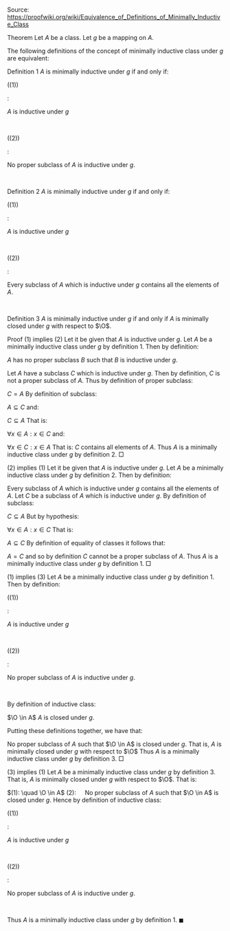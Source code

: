 # 

Source: https://proofwiki.org/wiki/Equivalence_of_Definitions_of_Minimally_Inductive_Class



Theorem
Let $A$ be a class.
Let $g$ be a mapping on $A$.

The following definitions of the concept of minimally inductive class under $g$ are equivalent:


Definition 1
$A$ is minimally inductive under $g$ if and only if:




\((1)\)  

$:$  













$A$ is inductive under $g$   

  


\((2)\)  

$:$  













No proper subclass of $A$ is inductive under $g$.   

  

Definition 2
$A$ is minimally inductive under $g$ if and only if:




\((1)\)  

$:$  













$A$ is inductive under $g$   

  


\((2)\)  

$:$  













Every subclass of $A$ which is inductive under $g$ contains all the elements of $A$.   

  

Definition 3
$A$ is minimally inductive under $g$ if and only if $A$ is minimally closed under $g$ with respect to $\O$.


Proof
$(1)$ implies $(2)$
Let it be given that $A$ is inductive under $g$.
Let $A$ be a minimally inductive class under $g$ by definition 1.
Then by definition:

$A$ has no proper subclass $B$ such that $B$ is inductive under $g$.

Let $A$ have a subclass $C$ which is inductive under $g$.
Then by definition, $C$ is not a proper subclass of $A$.
Thus by definition of proper subclass:

$C = A$
By definition of subclass:

$A \subseteq C$
and:

$C \subseteq A$
That is:

$\forall x \in A: x \in C$
and:

$\forall x \in C: x \in A$
That is:
$C$ contains all elements of $A$.
Thus $A$ is a minimally inductive class under $g$ by definition 2.
$\Box$


$(2)$ implies $(1)$
Let it be given that $A$ is inductive under $g$.
Let $A$ be a minimally inductive class under $g$ by definition 2.
Then by definition:

Every subclass of $A$ which is inductive under $g$ contains all the elements of $A$.
Let $C$ be a subclass of $A$ which is inductive under $g$.
By definition of subclass:

$C \subseteq A$
But by hypothesis:

$\forall x \in A: x \in C$
That is:

$A \subseteq C$
By definition of equality of classes it follows that:

$A = C$
and so by definition $C$ cannot be a proper subclass of $A$.
Thus $A$ is a minimally inductive class under $g$ by definition 1.
$\Box$


$(1)$ implies $(3)$
Let $A$ be a minimally inductive class under $g$ by definition 1.
Then by definition:




\((1)\)  

$:$  













$A$ is inductive under $g$   

  


\((2)\)  

$:$  













No proper subclass of $A$ is inductive under $g$.   

  


By definition of inductive class:

$\O \in A$
$A$ is closed under $g$.

Putting these definitions together, we have that:

No proper subclass of $A$ such that $\O \in A$ is closed under $g$.
That is, 
$A$ is minimally closed under $g$ with respect to $\O$
Thus $A$ is a minimally inductive class under $g$ by definition 3.
$\Box$


$(3)$ implies $(1)$
Let $A$ be a minimally inductive class under $g$ by definition 3.
That is, $A$ is minimally closed under $g$ with respect to $\O$.
That is:

$(1): \quad \O \in A$
$(2): \quad$ No proper subclass of $A$ such that $\O \in A$ is closed under $g$.
Hence by definition of inductive class:




\((1)\)  

$:$  













$A$ is inductive under $g$   

  


\((2)\)  

$:$  













No proper subclass of $A$ is inductive under $g$.   

  

Thus $A$ is a minimally inductive class under $g$ by definition 1.
$\blacksquare$






